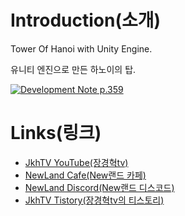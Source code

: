 # **Introduction(소개)**

Tower Of Hanoi with Unity Engine.

유니티 엔진으로 만든 하노이의 탑.

[![Development Note p.359](https://img.youtube.com/vi/S1XegATPEsE/0.jpg)](https://www.youtube.com/watch?v=S1XegATPEsE)

# **Links(링크)**

* [JkhTV YouTube(장경혁tv)](https://www.youtube.com/channel/UC0lR1aYGgOhFioC3IsazUtw)
* [NewLand Cafe(New랜드 카페)](https://cafe.naver.com/2019newland)
* [NewLand Discord(New랜드 디스코드)](https://discord.gg/2J646MaZGA)
* [JkhTV Tistory(장경혁tv의 티스토리)](https://jkhtv.tistory.com)
